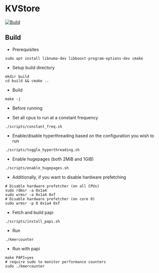 # KVStore
[![Build](https://github.com/mars-research/kmer-counting-hash-table/actions/workflows/build.yml/badge.svg)](https://github.com/mars-research/kmer-counting-hash-table/actions/workflows/build.yml)

## Build

* Prerequisites
```
sudo apt install libnuma-dev libboost-program-options-dev cmake
```
* Setup build directory
```
mkdir build
cd build && cmake ..
```
* Build
```
make -j
```

* Before running
- Set all cpus to run at a constant frequency
```
./scripts/constant_freq.sh
```
- Enable/disable hyperthreading based on the configuration you wish to run
```
./scripts/toggle_hyperthreading.sh
```
- Enable hugepages (both 2MiB and 1GiB)
```
./scripts/enable_hugepages.sh
```
- Additionally, if you want to disable hardware prefetching
```
# Disable hardware prefetcher (on all CPUs)
sudo rdmsr -a 0x1a4
sudo wrmsr -a 0x1a4 0xf
# Disable hardware prefetcher (on core 0)
sudo wrmsr -p 0 0x1a4 0xf
```
- Fetch and build papi
```
./scripts/install_papi.sh
```

* Run
```
./kmercounter
```

* Run with papi
```
make PAPI=yes
# require sudo to monitor performance counters
sudo ./kmercounter
```
